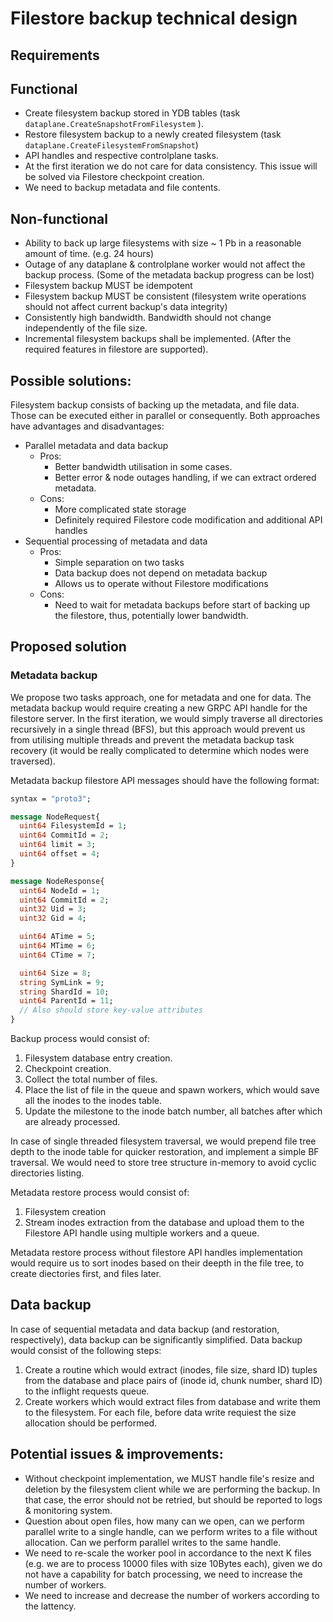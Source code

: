 # Filestore backup technical design

## Requirements

## Functional

* Create filesystem backup stored in YDB tables (task `dataplane.CreateSnapshotFromFilesystem` ).
* Restore filesystem backup to a newly created filesystem (task `dataplane.CreateFilesystemFromSnapshot`)
* API handles and respective controlplane tasks.
* At the first iteration we do not care for data consistency. This issue will be solved via Filestore checkpoint creation.
* We need to backup metadata and file contents.

## Non-functional
* Ability to back up large filesystems with size ~ 1 Pb in a reasonable amount of time. (e.g. 24 hours)
* Outage of any dataplane & controlplane worker would not affect the backup process. (Some of the metadata backup progress can be lost)
* Filesystem backup MUST be idempotent
* Filesystem backup MUST be consistent (filesystem write operations should not affect current backup's data integrity)
* Consistently high bandwidth. Bandwidth should not change independently of the file size. 
* Incremental filesystem backups shall be implemented. (After the required features in filestore are supported).

## Possible solutions:

Filesystem backup consists of backing up the metadata, and file data. Those can be executed either in parallel or consequently.
Both approaches have advantages and disadvantages:
* Parallel metadata and data backup
  * Pros:
    * Better bandwidth utilisation in some cases. 
    * Better error & node outages handling, if we can extract ordered metadata.
  * Cons:
    * More complicated state storage
    * Definitely required Filestore code modification and additional API handles
* Sequential processing of metadata and data
  * Pros:
    * Simple separation on two tasks
    * Data backup does not depend on metadata backup
    * Allows us to operate without Filestore modifications
  * Cons:
    * Need to wait for metadata backups before start of backing up the filestore, thus, potentially lower bandwidth.

## Proposed solution

### Metadata backup
We propose two tasks approach, one for metadata and one for data.
The metadata backup would require creating a new GRPC API handle for the filestore server. In the first iteration, we would simply 
traverse all directories recursively in a single thread (BFS), but this approach would prevent us from utilising multiple threads and 
prevent the metadata backup task recovery (it would be really complicated to determine which nodes were traversed). 

Metadata backup filestore API messages should have the following format:
```protobuf
syntax = "proto3";

message NodeRequest{
  uint64 FilesystemId = 1;
  uint64 CommitId = 2;
  uint64 limit = 3;
  uint64 offset = 4;
}

message NodeResponse{
  uint64 NodeId = 1;
  uint64 CommitId = 2;
  uint32 Uid = 3;
  uint32 Gid = 4;

  uint64 ATime = 5;
  uint64 MTime = 6;
  uint64 CTime = 7;

  uint64 Size = 8;
  string SymLink = 9;
  string ShardId = 10;
  uint64 ParentId = 11;
  // Also should store key-value attributes
}
```
Backup process would consist of:
1. Filesystem database entry creation.
2. Checkpoint creation.
3. Collect the total number of files.  
4. Place the list of file in the queue and spawn workers, which would save all the inodes to the inodes table.
5. Update the milestone to the inode batch number, all batches after which are already processed.

In case of single threaded filesystem traversal, we would prepend file tree depth to the inode table for quicker restoration, and implement
 a simple BF traversal. We would need to store tree structure in-memory to avoid cyclic directories listing. 

Metadata restore process would consist of:
1. Filesystem creation
2. Stream inodes extraction from the database and upload them to the Filestore API handle using multiple workers and a queue.

Metadata restore process without filestore API handles implementation would require us to sort inodes based on their deepth in the file tree, to create diectories first, and files later.

## Data backup
In case of sequential metadata and data backup (and restoration, respectively), data backup can be significantly simplified.
Data backup would consist of the following steps:
1. Create a routine which would extract (inodes, file size, shard ID) tuples from the database and place pairs of (inode id, chunk number, shard ID) to the inflight requests queue.
2. Create workers which would extract files from database and write them to the filesystem. For each file, before data write requiest the size allocation should be performed.

## Potential issues & improvements:
* Without checkpoint implementation, we MUST handle file's resize and deletion by the filesystem client while we are performing the backup. In that case, the error should not be retried, but should be reported to logs & monitoring system.
* Question about open files, how many can we open, can we perform parallel write to a single handle, can we perform writes to a file without allocation. Can we perform parallel writes to the same handle.
* We need to re-scale the worker pool in accordance to the next K files (e.g. we are to process 10000 files with size 10Bytes each), given we do not have a capability for batch processing, we need to increase the number of workers.
* We need to increase and decrease the number of workers according to the lattency. 
